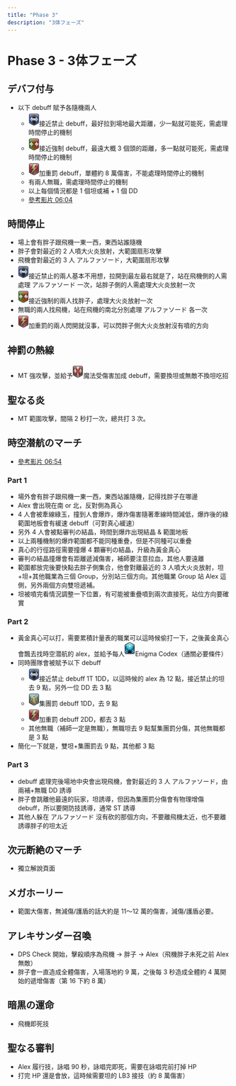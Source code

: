 ```yaml
---
title: "Phase 3"
description: "3体フェーズ"
---
```


# Phase 3 - 3体フェーズ

<Timeline>
  <template v-slot:timeline-content>
    <li><span>0:00</span><RouterLink to="#デバフ付与">デバフ付与</RouterLink></li>
    <li><span>0:12</span><RouterLink to="#時間停止">時間停止</RouterLink></li>
    <li><span>0:33</span><RouterLink to="#神罰の熱線">神罰の熱線</RouterLink></li>
    <li><span>0:37</span><RouterLink to="#聖なる炎">聖なる炎</RouterLink></li>
    <li><span>0:50</span><RouterLink to="#時空潜航のマーチ">時空潜航のマーチ</RouterLink></li>
    <li><span>1:53</span><RouterLink to="#">アレキサンダー再出現</RouterLink></li>
    <li><span>2:03</span><RouterLink to="#神罰の熱線">神罰の熱線</RouterLink></li>
    <li><span>2:09</span><RouterLink to="#聖なる炎">聖なる炎</RouterLink></li>
    <li><span>2:21</span><RouterLink to="#次元断絶のマーチ">次元断絶のマーチ</RouterLink></li>
    <li><span>3:07</span><RouterLink to="#">アレキサンダー再出現</RouterLink></li>
    <li><span>3:15</span><RouterLink to="#メガホーリー">メガホーリー</RouterLink></li>
    <li><span>3:22</span><RouterLink to="#メガホーリー">メガホーリー</RouterLink></li>
    <li><span>3:32</span><RouterLink to="#アレキサンダー召喚">アレキサンダー召喚</RouterLink></li>
    <li><span>4:04</span><RouterLink to="#暗黒の運命">暗黒の運命</RouterLink></li>
    <li><span>4:54</span><RouterLink to="#聖なる審判">聖なる審判</RouterLink></li>
  </template>
</Timeline>

## デバフ付与
- 以下 debuff 賦予各隨機兩人
  - ![debuff](015000-015742.png)接近禁止 debuff，最好拉到場地最大距離，少一點就可能死，需處理時間停止的機制
  - ![debuff](015000-015741.png)接近強制 debuff，最遠大概 3 個頭的距離，多一點就可能死，需處理時間停止的機制
  - ![debuff](015000-015739.png)加重罰 debuff，單體約 8 萬傷害，不能處理時間停止的機制
  - 有兩人無職，需處理時間停止的機制
  - 以上每個情況都是 1 個坦或補 + 1 個 DD
  - [參考影片 06:04](https://www.twitch.tv/videos/522822933?t=00h06m04s)

## 時間停止
- 場上會有胖子跟飛機一東一西，東西站誰隨機
- 胖子會對最近的 2 人噴大火炎放射，大範圍扇形攻擊
- 飛機會對最近的 3 人 アルファソード，大範圍扇形攻擊
- ![debuff](015000-015742.png)接近禁止的兩人基本不用想，拉開到最左最右就是了，站在飛機側的人需處理 アルファソード 一次，站胖子側的人需處理大火炎放射一次
- ![debuff](015000-015741.png)接近強制的兩人找胖子，處理大火炎放射一次
- 無職的兩人找飛機，站在飛機的南北分別處理 アルファソード 各一次
- ![debuff](015000-015739.png)加重罰的兩人閃開就沒事，可以閃胖子側大火炎放射沒有噴的方向

## 神罰の熱線
- MT 強攻擊，並給予![debuff](015000-015057.png)魔法受傷害加成 debuff，需要換坦或無敵不換坦吃招

## 聖なる炎
- MT 範圍攻擊，間隔 2 秒打一次，總共打 3 次。

## 時空潜航のマーチ
- [參考影片 06:54](https://www.twitch.tv/videos/522822933?t=00h06m54s)
### Part 1
- 場外會有胖子跟飛機一東一西，東西站誰隨機，記得找胖子在哪邊
- Alex 會出現在南 or 北，反對側為真心
- 4 人會被牽線綠玉，撞到人會爆炸，爆炸傷害隨著牽線時間減低，爆炸後的綠範圍地板會有緩速 debuff（可對真心緩速）
- 另外 4 人會被點審判の結晶，時間到爆炸出現結晶 & 範圍地板
- 以上兩種機制的爆炸範圍都不能同種重疊，但是不同種可以重疊
- 真心的行徑路徑需要撞爆 4 顆審判の結晶，升級為黃金真心
- 審判の結晶撞爆會有距離遞減傷害，補師要注意拉血，其他人要遠離
- 範圍都放完後要快點去胖子側集合，他會對離最近的 3 人噴大火炎放射，坦+坦+其他職業為三個 Group，分別站三個方向。其他職業 Group 站 Alex 這側，另外兩個方向雙坦遞補。
- 坦被噴完看情況調整一下位置，有可能被重疊噴到兩次直接死，站位方向要確實

### Part 2
- 黃金真心可以打，需要累積計量表的職業可以這時候偷打一下，之後黃金真心會飄去找時空潜航的 alex，並給予每人![debuff](015000-015210.png)Enigma Codex（通關必要條件）
- 同時團隊會被賦予以下 debuff
  - ![debuff](015000-015742.png)接近禁止 debuff 1T 1DD，以這時候的 alex 為 12 點，接近禁止的坦去 9 點，另外一位 DD 去 3 點
  - ![debuff](015000-015740.png)集團罰 debuff 1DD，去 9 點
  - ![debuff](015000-015739.png)加重罰 debuff 2DD，都去 3 點
  - 其他無職（補師一定是無職），無職坦去 9 點幫集團罰分傷，其他無職都是 3 點
- 簡化一下就是，雙坦+集團罰去 9 點，其他都 3 點

### Part 3
- debuff 處理完後場地中央會出現飛機，會對最近的 3 人 アルファソード，由兩補+無職 DD 誘導
- 胖子會跳離他最遠的玩家，坦誘導，但因為集團罰分傷會有物理增傷 debuff，所以要開防技誘導，通常 ST 誘導
- 其他人躲在 アルファソード 沒有砍的那個方向，不要離飛機太近，也不要離誘導胖子的坦太近

## 次元断絶のマーチ
- <RouterLink to="wormhole-formation.html">獨立解說頁面</RouterLink>

## メガホーリー
- 範圍大傷害，無減傷/護盾的話大約是 11～12 萬的傷害，減傷/護盾必要。

## アレキサンダー召喚
- DPS Check 開始，擊殺順序為飛機 → 胖子 → Alex（飛機胖子未死之前 Alex 無敵）
- 胖子會一直造成全體傷害，入場落地約 9 萬，之後每 3 秒造成全體約 4 萬開始的遞增傷害（第 16 下約 8 萬）

## 暗黒の運命
- 飛機即死技

## 聖なる審判
- Alex 履行技，詠唱 90 秒，詠唱完即死，需要在詠唱完前打掉 HP
- 打完 HP 還是會放，這時候需要坦的 LB3 接技（約 8 萬傷害）